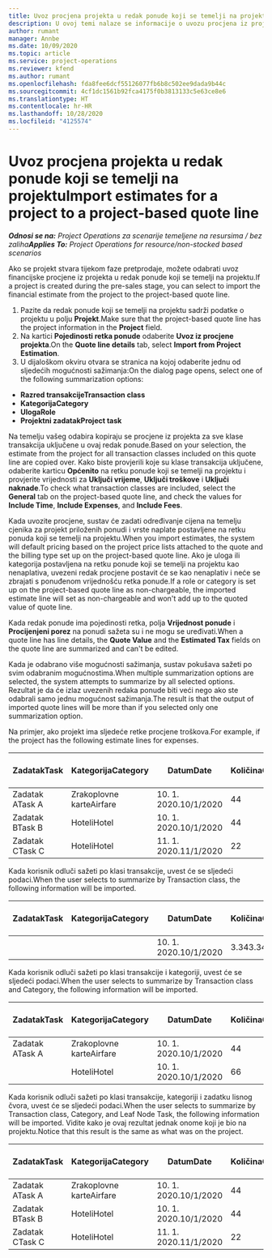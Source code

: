```yaml
---
title: Uvoz procjena projekta u redak ponude koji se temelji na projektu
description: U ovoj temi nalaze se informacije o uvozu procjena iz projekta u redak ponude.
author: rumant
manager: Annbe
ms.date: 10/09/2020
ms.topic: article
ms.service: project-operations
ms.reviewer: kfend
ms.author: rumant
ms.openlocfilehash: fda8fee6dcf55126077fb6b8c502ee9dada9b44c
ms.sourcegitcommit: 4cf1dc1561b92fca4175f0b3813133c5e63ce8e6
ms.translationtype: HT
ms.contentlocale: hr-HR
ms.lasthandoff: 10/28/2020
ms.locfileid: "4125574"
---
```

# <a name="import-estimates-for-a-project-to-a-project-based-quote-line"></a><span data-ttu-id="e5bc3-103">Uvoz procjena projekta u redak ponude koji se temelji na projektu</span><span class="sxs-lookup"><span data-stu-id="e5bc3-103">Import estimates for a project to a project-based quote line</span></span>

<span data-ttu-id="e5bc3-104">_**Odnosi se na:** Project Operations za scenarije temeljene na resursima / bez zaliha_</span><span class="sxs-lookup"><span data-stu-id="e5bc3-104">_**Applies To:** Project Operations for resource/non-stocked based scenarios_</span></span>


<span data-ttu-id="e5bc3-105">Ako se projekt stvara tijekom faze pretprodaje, možete odabrati uvoz financijske procjene iz projekta u redak ponude koji se temelji na projektu.</span><span class="sxs-lookup"><span data-stu-id="e5bc3-105">If a project is created during the pre-sales stage, you can select to import the financial estimate from the project to the project-based quote line.</span></span>

1. <span data-ttu-id="e5bc3-106">Pazite da redak ponude koji se temelji na projektu sadrži podatke o projektu u polju **Projekt**.</span><span class="sxs-lookup"><span data-stu-id="e5bc3-106">Make sure that the project-based quote line has the project information in the **Project** field.</span></span>
2. <span data-ttu-id="e5bc3-107">Na kartici **Pojedinosti retka ponude** odaberite **Uvoz iz procjene projekta**.</span><span class="sxs-lookup"><span data-stu-id="e5bc3-107">On the **Quote line details** tab, select **Import from Project Estimation**.</span></span>
3. <span data-ttu-id="e5bc3-108">U dijaloškom okviru otvara se stranica na kojoj odaberite jednu od sljedećih mogućnosti sažimanja:</span><span class="sxs-lookup"><span data-stu-id="e5bc3-108">On the dialog page opens, select one of the following summarization options:</span></span>

  - <span data-ttu-id="e5bc3-109">**Razred transakcije**</span><span class="sxs-lookup"><span data-stu-id="e5bc3-109">**Transaction class**</span></span>
  - <span data-ttu-id="e5bc3-110">**Kategorija**</span><span class="sxs-lookup"><span data-stu-id="e5bc3-110">**Category**</span></span>
  - <span data-ttu-id="e5bc3-111">**Uloga**</span><span class="sxs-lookup"><span data-stu-id="e5bc3-111">**Role**</span></span> 
  - <span data-ttu-id="e5bc3-112">**Projektni zadatak**</span><span class="sxs-lookup"><span data-stu-id="e5bc3-112">**Project task**</span></span>

<span data-ttu-id="e5bc3-113">Na temelju vašeg odabira kopiraju se procjene iz projekta za sve klase transakcija uključene u ovaj redak ponude.</span><span class="sxs-lookup"><span data-stu-id="e5bc3-113">Based on your selection, the estimate from the project for all transaction classes included on this quote line are copied over.</span></span> <span data-ttu-id="e5bc3-114">Kako biste provjerili koje su klase transakcija uključene, odaberite karticu **Općenito** na retku ponude koji se temelji na projektu i provjerite vrijednosti za **Uključi vrijeme**, **Uključi troškove** i **Uključi naknade**.</span><span class="sxs-lookup"><span data-stu-id="e5bc3-114">To check what transaction classes are included, select the **General** tab on the project-based quote line, and check the values for **Include Time**, **Include Expenses**, and **Include Fees**.</span></span>

<span data-ttu-id="e5bc3-115">Kada uvozite procjene, sustav će zadati određivanje cijena na temelju cjenika za projekt priloženih ponudi i vrste naplate postavljene na retku ponuda koji se temelji na projektu.</span><span class="sxs-lookup"><span data-stu-id="e5bc3-115">When you import estimates, the system will default pricing based on the project price lists attached to the quote and the billing type set up on the project-based quote line.</span></span> <span data-ttu-id="e5bc3-116">Ako je uloga ili kategorija postavljena na retku ponude koji se temelji na projektu kao nenaplativa, uvezeni redak procjene postavit će se kao nenaplativ i neće se zbrajati s ponuđenom vrijednošću retka ponude.</span><span class="sxs-lookup"><span data-stu-id="e5bc3-116">If a role or category is set up on the project-based quote line as non-chargeable, the imported estimate line will set as non-chargeable and won't add up to the quoted value of quote line.</span></span>

<span data-ttu-id="e5bc3-117">Kada redak ponude ima pojedinosti retka, polja **Vrijednost ponude** i **Procijenjeni porez** na ponudi sažeta su i ne mogu se uređivati.</span><span class="sxs-lookup"><span data-stu-id="e5bc3-117">When a quote line has line details, the **Quote Value** and the **Estimated Tax** fields on the quote line are summarized and can't be edited.</span></span>

<span data-ttu-id="e5bc3-118">Kada je odabrano više mogućnosti sažimanja, sustav pokušava sažeti po svim odabranim mogućnostima.</span><span class="sxs-lookup"><span data-stu-id="e5bc3-118">When multiple summarization options are selected, the system attempts to summarize by all selected options.</span></span> <span data-ttu-id="e5bc3-119">Rezultat je da će izlaz uvezenih redaka ponude biti veći nego ako ste odabrali samo jednu mogućnost sažimanja.</span><span class="sxs-lookup"><span data-stu-id="e5bc3-119">The result is that the output of imported quote lines will be more than if you selected only one summarization option.</span></span>

<span data-ttu-id="e5bc3-120">Na primjer, ako projekt ima sljedeće retke procjene troškova.</span><span class="sxs-lookup"><span data-stu-id="e5bc3-120">For example, if the project has the following estimate lines for expenses.</span></span>

| <span data-ttu-id="e5bc3-121">Zadatak</span><span class="sxs-lookup"><span data-stu-id="e5bc3-121">Task</span></span> | <span data-ttu-id="e5bc3-122">Kategorija</span><span class="sxs-lookup"><span data-stu-id="e5bc3-122">Category</span></span> | <span data-ttu-id="e5bc3-123">Datum</span><span class="sxs-lookup"><span data-stu-id="e5bc3-123">Date</span></span> | <span data-ttu-id="e5bc3-124">Količina</span><span class="sxs-lookup"><span data-stu-id="e5bc3-124">Quantity</span></span> | <span data-ttu-id="e5bc3-125">Jedinična cijena</span><span class="sxs-lookup"><span data-stu-id="e5bc3-125">Unit price</span></span> | <span data-ttu-id="e5bc3-126">Iznos</span><span class="sxs-lookup"><span data-stu-id="e5bc3-126">Amount</span></span> |
| --- | --- | --- | --- | --- | --- |
| <span data-ttu-id="e5bc3-127">Zadatak A</span><span class="sxs-lookup"><span data-stu-id="e5bc3-127">Task A</span></span> | <span data-ttu-id="e5bc3-128">Zrakoplovne karte</span><span class="sxs-lookup"><span data-stu-id="e5bc3-128">Airfare</span></span> | <span data-ttu-id="e5bc3-129">10. 1. 2020.</span><span class="sxs-lookup"><span data-stu-id="e5bc3-129">10/1/2020</span></span> | <span data-ttu-id="e5bc3-130">4</span><span class="sxs-lookup"><span data-stu-id="e5bc3-130">4</span></span> | <span data-ttu-id="e5bc3-131">400</span><span class="sxs-lookup"><span data-stu-id="e5bc3-131">400</span></span> | <span data-ttu-id="e5bc3-132">1600</span><span class="sxs-lookup"><span data-stu-id="e5bc3-132">1600</span></span> |
| <span data-ttu-id="e5bc3-133">Zadatak B</span><span class="sxs-lookup"><span data-stu-id="e5bc3-133">Task B</span></span> | <span data-ttu-id="e5bc3-134">Hoteli</span><span class="sxs-lookup"><span data-stu-id="e5bc3-134">Hotel</span></span> | <span data-ttu-id="e5bc3-135">10. 1. 2020.</span><span class="sxs-lookup"><span data-stu-id="e5bc3-135">10/1/2020</span></span> | <span data-ttu-id="e5bc3-136">4</span><span class="sxs-lookup"><span data-stu-id="e5bc3-136">4</span></span> | <span data-ttu-id="e5bc3-137">200</span><span class="sxs-lookup"><span data-stu-id="e5bc3-137">200</span></span> | <span data-ttu-id="e5bc3-138">800</span><span class="sxs-lookup"><span data-stu-id="e5bc3-138">800</span></span> |
| <span data-ttu-id="e5bc3-139">Zadatak C</span><span class="sxs-lookup"><span data-stu-id="e5bc3-139">Task C</span></span> | <span data-ttu-id="e5bc3-140">Hoteli</span><span class="sxs-lookup"><span data-stu-id="e5bc3-140">Hotel</span></span> | <span data-ttu-id="e5bc3-141">11. 1. 2020.</span><span class="sxs-lookup"><span data-stu-id="e5bc3-141">11/1/2020</span></span> | <span data-ttu-id="e5bc3-142">2</span><span class="sxs-lookup"><span data-stu-id="e5bc3-142">2</span></span> | <span data-ttu-id="e5bc3-143">200</span><span class="sxs-lookup"><span data-stu-id="e5bc3-143">200</span></span> | <span data-ttu-id="e5bc3-144">400</span><span class="sxs-lookup"><span data-stu-id="e5bc3-144">400</span></span> |

<span data-ttu-id="e5bc3-145">Kada korisnik odluči sažeti po klasi transakcije, uvest će se sljedeći podaci.</span><span class="sxs-lookup"><span data-stu-id="e5bc3-145">When the user selects to summarize by Transaction class, the following information will be imported.</span></span>

| <span data-ttu-id="e5bc3-146">Zadatak</span><span class="sxs-lookup"><span data-stu-id="e5bc3-146">Task</span></span> | <span data-ttu-id="e5bc3-147">Kategorija</span><span class="sxs-lookup"><span data-stu-id="e5bc3-147">Category</span></span> | <span data-ttu-id="e5bc3-148">Datum</span><span class="sxs-lookup"><span data-stu-id="e5bc3-148">Date</span></span> | <span data-ttu-id="e5bc3-149">Količina</span><span class="sxs-lookup"><span data-stu-id="e5bc3-149">Quantity</span></span> | <span data-ttu-id="e5bc3-150">Jedinična cijena</span><span class="sxs-lookup"><span data-stu-id="e5bc3-150">Unit price</span></span> | <span data-ttu-id="e5bc3-151">Iznos</span><span class="sxs-lookup"><span data-stu-id="e5bc3-151">Amount</span></span> |
| --- | --- | --- | --- | --- | --- |
| | | <span data-ttu-id="e5bc3-152">10. 1. 2020.</span><span class="sxs-lookup"><span data-stu-id="e5bc3-152">10/1/2020</span></span> | <span data-ttu-id="e5bc3-153">3.34</span><span class="sxs-lookup"><span data-stu-id="e5bc3-153">3.34</span></span> | <span data-ttu-id="e5bc3-154">840</span><span class="sxs-lookup"><span data-stu-id="e5bc3-154">840</span></span> | <span data-ttu-id="e5bc3-155">2800</span><span class="sxs-lookup"><span data-stu-id="e5bc3-155">2800</span></span> |

<span data-ttu-id="e5bc3-156">Kada korisnik odluči sažeti po klasi transakcije i kategoriji, uvest će se sljedeći podaci.</span><span class="sxs-lookup"><span data-stu-id="e5bc3-156">When the user selects to summarize by Transaction class and Category, the following information will be imported.</span></span>

| <span data-ttu-id="e5bc3-157">Zadatak</span><span class="sxs-lookup"><span data-stu-id="e5bc3-157">Task</span></span> | <span data-ttu-id="e5bc3-158">Kategorija</span><span class="sxs-lookup"><span data-stu-id="e5bc3-158">Category</span></span> | <span data-ttu-id="e5bc3-159">Datum</span><span class="sxs-lookup"><span data-stu-id="e5bc3-159">Date</span></span> | <span data-ttu-id="e5bc3-160">Količina</span><span class="sxs-lookup"><span data-stu-id="e5bc3-160">Quantity</span></span> | <span data-ttu-id="e5bc3-161">Jedinična cijena</span><span class="sxs-lookup"><span data-stu-id="e5bc3-161">Unit price</span></span> | <span data-ttu-id="e5bc3-162">Iznos</span><span class="sxs-lookup"><span data-stu-id="e5bc3-162">Amount</span></span> |
| --- | --- | --- | --- | --- | --- |
| <span data-ttu-id="e5bc3-163">Zadatak A</span><span class="sxs-lookup"><span data-stu-id="e5bc3-163">Task A</span></span> | <span data-ttu-id="e5bc3-164">Zrakoplovne karte</span><span class="sxs-lookup"><span data-stu-id="e5bc3-164">Airfare</span></span> | <span data-ttu-id="e5bc3-165">10. 1. 2020.</span><span class="sxs-lookup"><span data-stu-id="e5bc3-165">10/1/2020</span></span> | <span data-ttu-id="e5bc3-166">4</span><span class="sxs-lookup"><span data-stu-id="e5bc3-166">4</span></span> | <span data-ttu-id="e5bc3-167">400</span><span class="sxs-lookup"><span data-stu-id="e5bc3-167">400</span></span> | <span data-ttu-id="e5bc3-168">1600</span><span class="sxs-lookup"><span data-stu-id="e5bc3-168">1600</span></span> |
| | <span data-ttu-id="e5bc3-169">Hoteli</span><span class="sxs-lookup"><span data-stu-id="e5bc3-169">Hotel</span></span> | <span data-ttu-id="e5bc3-170">10. 1. 2020.</span><span class="sxs-lookup"><span data-stu-id="e5bc3-170">10/1/2020</span></span> | <span data-ttu-id="e5bc3-171">6</span><span class="sxs-lookup"><span data-stu-id="e5bc3-171">6</span></span> | <span data-ttu-id="e5bc3-172">200</span><span class="sxs-lookup"><span data-stu-id="e5bc3-172">200</span></span> | <span data-ttu-id="e5bc3-173">1200</span><span class="sxs-lookup"><span data-stu-id="e5bc3-173">1200</span></span> |

<span data-ttu-id="e5bc3-174">Kada korisnik odluči sažeti po klasi transakcije, kategoriji i zadatku lisnog čvora, uvest će se sljedeći podaci.</span><span class="sxs-lookup"><span data-stu-id="e5bc3-174">When the user selects to summarize by Transaction class, Category, and Leaf Node Task, the following information will be imported.</span></span> <span data-ttu-id="e5bc3-175">Vidite kako je ovaj rezultat jednak onome koji je bio na projektu.</span><span class="sxs-lookup"><span data-stu-id="e5bc3-175">Notice that this result is the same as what was on the project.</span></span>

| <span data-ttu-id="e5bc3-176">Zadatak</span><span class="sxs-lookup"><span data-stu-id="e5bc3-176">Task</span></span> | <span data-ttu-id="e5bc3-177">Kategorija</span><span class="sxs-lookup"><span data-stu-id="e5bc3-177">Category</span></span> | <span data-ttu-id="e5bc3-178">Datum</span><span class="sxs-lookup"><span data-stu-id="e5bc3-178">Date</span></span> | <span data-ttu-id="e5bc3-179">Količina</span><span class="sxs-lookup"><span data-stu-id="e5bc3-179">Quantity</span></span> | <span data-ttu-id="e5bc3-180">Jedinična cijena</span><span class="sxs-lookup"><span data-stu-id="e5bc3-180">Unit price</span></span> | <span data-ttu-id="e5bc3-181">Iznos</span><span class="sxs-lookup"><span data-stu-id="e5bc3-181">Amount</span></span> |
| --- | --- | --- | --- | --- | --- |
| <span data-ttu-id="e5bc3-182">Zadatak A</span><span class="sxs-lookup"><span data-stu-id="e5bc3-182">Task A</span></span> | <span data-ttu-id="e5bc3-183">Zrakoplovne karte</span><span class="sxs-lookup"><span data-stu-id="e5bc3-183">Airfare</span></span> | <span data-ttu-id="e5bc3-184">10. 1. 2020.</span><span class="sxs-lookup"><span data-stu-id="e5bc3-184">10/1/2020</span></span> | <span data-ttu-id="e5bc3-185">4</span><span class="sxs-lookup"><span data-stu-id="e5bc3-185">4</span></span> | <span data-ttu-id="e5bc3-186">400</span><span class="sxs-lookup"><span data-stu-id="e5bc3-186">400</span></span> | <span data-ttu-id="e5bc3-187">1600</span><span class="sxs-lookup"><span data-stu-id="e5bc3-187">1600</span></span> |
| <span data-ttu-id="e5bc3-188">Zadatak B</span><span class="sxs-lookup"><span data-stu-id="e5bc3-188">Task B</span></span> | <span data-ttu-id="e5bc3-189">Hoteli</span><span class="sxs-lookup"><span data-stu-id="e5bc3-189">Hotel</span></span> | <span data-ttu-id="e5bc3-190">10. 1. 2020.</span><span class="sxs-lookup"><span data-stu-id="e5bc3-190">10/1/2020</span></span> | <span data-ttu-id="e5bc3-191">4</span><span class="sxs-lookup"><span data-stu-id="e5bc3-191">4</span></span> | <span data-ttu-id="e5bc3-192">200</span><span class="sxs-lookup"><span data-stu-id="e5bc3-192">200</span></span> | <span data-ttu-id="e5bc3-193">800</span><span class="sxs-lookup"><span data-stu-id="e5bc3-193">800</span></span> |
| <span data-ttu-id="e5bc3-194">Zadatak C</span><span class="sxs-lookup"><span data-stu-id="e5bc3-194">Task C</span></span> | <span data-ttu-id="e5bc3-195">Hoteli</span><span class="sxs-lookup"><span data-stu-id="e5bc3-195">Hotel</span></span> | <span data-ttu-id="e5bc3-196">11. 1. 2020.</span><span class="sxs-lookup"><span data-stu-id="e5bc3-196">11/1/2020</span></span> | <span data-ttu-id="e5bc3-197">2</span><span class="sxs-lookup"><span data-stu-id="e5bc3-197">2</span></span> | <span data-ttu-id="e5bc3-198">200</span><span class="sxs-lookup"><span data-stu-id="e5bc3-198">200</span></span> | <span data-ttu-id="e5bc3-199">400</span><span class="sxs-lookup"><span data-stu-id="e5bc3-199">400</span></span> |
